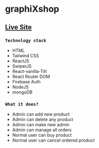 # graphiXshop
## [Live Site](https://graphix-shop.web.app/)


### `Technology stack`

- HTML
- Tailwind CSS
- ReactJS
- SwiperJS
- React-vanilla-Tilt
- React Router DOM
- Firebase Auth
- NodeJS
- mongoDB


### `What it does?`
- Admin can add new product
- Admin can delete any product
- Admin can make new admin
- Admin can manage all orders
- Normal user can buy product
- Normal user can cancel ordered product 